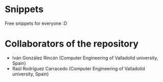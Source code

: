 # Snippets
Free snippets for everyone :D

# Collaborators of the repository

 - Iván González Rincón (Computer Engineering of Valladolid university, Spain)
 - Raúl Rodríguez Carracedo (Computer Engineering of Valladolid university, Spain)
